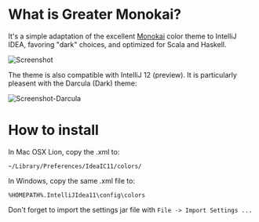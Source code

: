 # What is Greater Monokai?

It's a simple adaptation of the excellent [Monokai](http://studiostyl.es/schemes/monokai) color theme to IntelliJ IDEA, favoring "dark" choices, and optimized for Scala and Haskell.

![Screenshot](https://raw.github.com/hugoferreira/greater-monokai/master/screenshot.png)

The theme is also compatible with IntelliJ 12 (preview). It is particularly pleasent with the Darcula (Dark) theme:

![Screenshot-Darcula](https://raw.github.com/hugoferreira/greater-monokai/master/screenshot-darcula.png)

# How to install

In Mac OSX Lion, copy the .xml to:

    ~/Library/Preferences/IdeaIC11/colors/

In Windows, copy the same .xml file to:

    %HOMEPATH%.IntelliJIdea11\config\colors

Don't forget to import the settings jar file with `File -> Import Settings ...`


